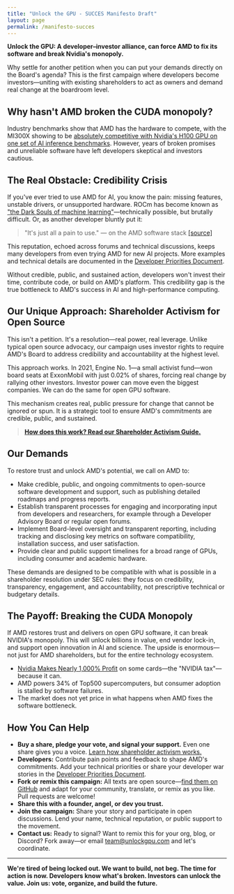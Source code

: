 ```yaml
---
title: "Unlock the GPU - SUCCES Manifesto Draft"
layout: page
permalink: /manifesto-succes
---
```


**Unlock the GPU: A developer–investor alliance, can force AMD to fix its software and break Nvidia's monopoly.**

Why settle for another petition when you can put your demands directly on the Board's agenda? This is the first campaign where developers become investors—uniting with existing shareholders to act as owners and demand real change at the boardroom level.

## Why hasn't AMD broken the CUDA monopoly?

Industry benchmarks show that AMD has the hardware to compete, with the MI300X showing to be [absolutely competitive with Nvidia's H100 GPU on one set of AI inference benchmarks](https://semianalysis.com/2025/05/23/amd-vs-nvidia-inference-benchmark-who-wins-performance-cost-per-million-tokens/). However, years of broken promises and unreliable software have left developers skeptical and investors cautious.

## The Real Obstacle: Credibility Crisis

If you've ever tried to use AMD for AI, you know the pain: missing features, unstable drivers, or unsupported hardware. ROCm has become known as ["the Dark Souls of machine learning"](https://linustechtips.com/topic/1603733-rocm-is-the-dark-souls-of-machine-learning/)—technically possible, but brutally difficult. Or, as another developer bluntly put it:

> "It's just all a pain to use." — on the AMD software stack [[source]](https://news.ycombinator.com/item?id=43547461)

This reputation, echoed across forums and technical discussions, keeps many developers from even trying AMD for new AI projects. More examples and technical details are documented in the [Developer Priorities Document](/priorities/).

Without credible, public, and sustained action, developers won't invest their time, contribute code, or build on AMD's platform. This credibility gap is the true bottleneck to AMD's success in AI and high-performance computing.

## Our Unique Approach: Shareholder Activism for Open Source

This isn't a petition. It's a resolution—real power, real leverage. Unlike typical open source advocacy, our campaign uses investor rights to require AMD's Board to address credibility and accountability at the highest level.

This approach works. In 2021, Engine No. 1—a small activist fund—won board seats at ExxonMobil with just 0.02% of shares, forcing real change by rallying other investors. Investor power can move even the biggest companies. We can do the same for open GPU software.

This mechanism creates real, public pressure for change that cannot be ignored or spun. It is a strategic tool to ensure AMD's commitments are credible, public, and sustained.

> [**How does this work? Read our Shareholder Activism Guide.**](/activism/)

## Our Demands

To restore trust and unlock AMD's potential, we call on AMD to:

- Make credible, public, and ongoing commitments to open-source software development and support, such as publishing detailed roadmaps and progress reports.
- Establish transparent processes for engaging and incorporating input from developers and researchers, for example through a Developer Advisory Board or regular open forums.
- Implement Board-level oversight and transparent reporting, including tracking and disclosing key metrics on software compatibility, installation success, and user satisfaction.
- Provide clear and public support timelines for a broad range of GPUs, including consumer and academic hardware.

These demands are designed to be compatible with what is possible in a shareholder resolution under SEC rules: they focus on credibility, transparency, engagement, and accountability, not prescriptive technical or budgetary details.

## The Payoff: Breaking the CUDA Monopoly

If AMD restores trust and delivers on open GPU software, it can break NVIDIA's monopoly. This will unlock billions in value, end vendor lock-in, and support open innovation in AI and science. The upside is enormous—not just for AMD shareholders, but for the entire technology ecosystem.

- [Nvidia Makes Nearly 1,000% Profit](https://www.tomshardware.com/news/nvidia-makes-1000-profit-on-h100-gpus-report) on some cards—the "NVIDIA tax"—because it can.
- AMD powers 34% of Top500 supercomputers, but consumer adoption is stalled by software failures.
- The market does not yet price in what happens when AMD fixes the software bottleneck.

## How You Can Help

- **Buy a share, pledge your vote, and signal your support.** Even one share gives you a voice. [Learn how shareholder activism works.](/activism/)
- **Developers:** Contribute pain points and feedback to shape AMD's commitments. Add your technical priorities or share your developer war stories in the [Developer Priorities Document](/priorities/).
- **Fork or remix this campaign:** All texts are open source—[find them on GitHub](https://github.com/UnlockGPU/UnlockGPU) and adapt for your community, translate, or remix as you like. Pull requests are welcome!
- **Share this with a founder, angel, or dev you trust.**
- **Join the campaign:** Share your story and participate in open discussions. Lend your name, technical reputation, or public support to the movement.
- **Contact us:** Ready to signal? Want to remix this for your org, blog, or Discord? Fork away—or email [team@unlockgpu.com](mailto:team@unlockgpu.com) and let's coordinate.

---

**We're tired of being locked out. We want to build, not beg. The time for action is now. Developers know what's broken. Investors can unlock the value. Join us: vote, organize, and build the future.** 